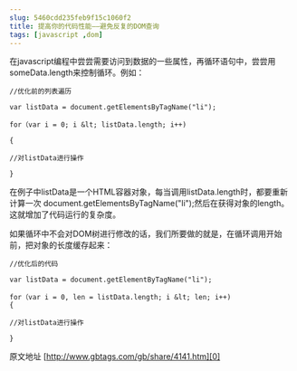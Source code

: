 ```yaml
---
slug: 5460cdd235feb9f15c1060f2
title: 提高你的代码性能——避免反复的DOM查询
tags: [javascript ,dom]
---
```


 在javascript编程中尝尝需要访问到数据的一些属性，再循环语句中，尝尝用someData.length来控制循环。例如：

  

    //优化前的列表遍历
     
    var listData = document.getElementsByTagName("li");
     
    for（var i = 0; i &lt; listData.length; i++)
     
    {
     
    //对listData进行操作
     
    }

在例子中listData是一个HTML容器对象，每当调用listData.length时，都要重新计算一次 document.getElementsByTagName("li");然后在获得对象的length。这就增加了代码运行的复杂度。

 如果循环中不会对DOM树进行修改的话，我们所要做的就是，在循环调用开始前，把对象的长度缓存起来：

    //优化后的代码
     
    var listData = document.getElementByTagName("li");
     
    for（var i = 0, len = listData.length; i &lt; len; i++)
    {
     
    //对listData进行操作
     
    }

 原文地址&nbsp;[http://www.gbtags.com/gb/share/4141.htm][0]

[0]: http://www.gbtags.com/gb/share/4141.htm
